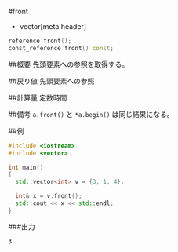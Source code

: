 #front
* vector[meta header]

```cpp
reference front();
const_reference front() const;
```

##概要
先頭要素への参照を取得する。


##戻り値
先頭要素への参照


##計算量
定数時間


##備考
`a.front()` と `*a.begin()` は同じ結果になる。


##例
```cpp
#include <iostream>
#include <vector>

int main()
{
  std::vector<int> v = {3, 1, 4};

  int& x = v.front();
  std::cout << x << std::endl;
}
```

###出力
```
3
```

